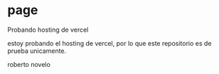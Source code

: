 # page
Probando hosting de vercel

estoy probando el hosting de vercel, por lo que este repositorio es de prueba unicamente.

roberto novelo